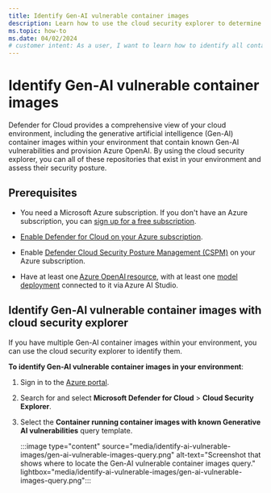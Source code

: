```yaml
---
title: Identify Gen-AI vulnerable container images
description: Learn how to use the cloud security explorer to determine all container images within your environment, that contain known Generative AI vulnerabilities and provision Azure OpenAI.
ms.topic: how-to
ms.date: 04/02/2024
# customer intent: As a user, I want to learn how to identify all container images within my environment, that contain known Generative AI vulnerabilities and provision Azure OpenAI so that I can assess their security posture.
---
```


# Identify Gen-AI vulnerable container images

Defender for Cloud provides a comprehensive view of your cloud environment, including the generative artificial intelligence (Gen-AI) container images within your environment that contain known Gen-AI vulnerabilities and provision Azure OpenAI. By using the cloud security explorer, you can all of these repositories that exist in your environment and assess their security posture.

## Prerequisites

- You need a Microsoft Azure subscription. If you don't have an Azure subscription, you can [sign up for a free subscription](https://azure.microsoft.com/pricing/free-trial/).

- [Enable Defender for Cloud on your Azure subscription](connect-azure-subscription.md).

- Enable [Defender Cloud Security Posture Management (CSPM)](tutorial-enable-cspm-plan.md) on your Azure subscription.

- Have at least one [Azure OpenAI resource](../ai-studio/how-to/create-azure-ai-resource.md), with at least one [model deployment](../ai-studio/how-to/deploy-models-openai.md) connected to it via Azure AI Studio.

## Identify Gen-AI vulnerable container images with cloud security explorer

If you have multiple Gen-AI container images within your environment, you can use the cloud security explorer to identify them.

**To identify Gen-AI vulnerable container images in your environment**:

1. Sign in to the [Azure portal](https://portal.azure.com/).

1. Search for and select **Microsoft Defender for Cloud** > **Cloud Security Explorer**.

1. Select the **Container running container images with known Generative AI vulnerabilities** query template.

    :::image type="content" source="media/identify-ai-vulnerable-images/gen-ai-vulnerable-images-query.png" alt-text="Screenshot that shows where to locate the Gen-AI vulnerable container images query." lightbox="media/identify-ai-vulnerable-images/gen-ai-vulnerable-images-query.png":::

